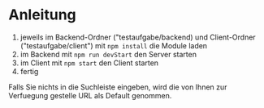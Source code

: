  
 # Anleitung 

1. jeweils im Backend-Ordner ("testaufgabe/backend) und Client-Ordner ("testaufgabe/client") mit ```npm install``` die Module laden
2. im Backend mit ```npm run devStart``` den Server starten
3. im Client mit ```npm start``` den Client starten
4. fertig

Falls Sie nichts in die Suchleiste eingeben, wird die von Ihnen zur Verfuegung gestelle URL als Default genommen.


